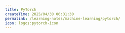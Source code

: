 ```yaml
---
title: PyTorch
createTime: 2025/04/30 06:31:30
permalink: /learning-notes/machine-learning/pytorch/
icon: logos:pytorch-icon
---
```


<LinkCard icon="logos:pytorch-icon" href="https://pytorch.ac.cn/" title="PyTorch" description="一个优化的张量库，用于使用 GPU 和 CPU 进行深度学习。"></LinkCard>